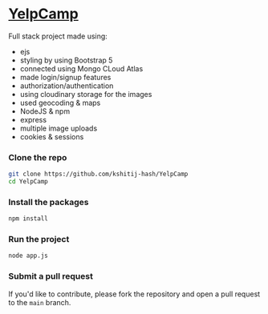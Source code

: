 # [YelpCamp](https://yelpcamp-fqja.onrender.com/)

Full stack project made using:
- ejs
- styling by using Bootstrap 5
- connected using Mongo CLoud Atlas
- made login/signup features
- authorization/authentication
- using cloudinary storage for the images
- used geocoding & maps
- NodeJS & npm
- express
- multiple image uploads
- cookies & sessions

### Clone the repo
```bash
git clone https://github.com/kshitij-hash/YelpCamp
cd YelpCamp
```

### Install the packages

```bash
npm install
```
### Run the project

```bash
node app.js
```

### Submit a pull request

If you'd like to contribute, please fork the repository and open a pull request to the `main` branch.
